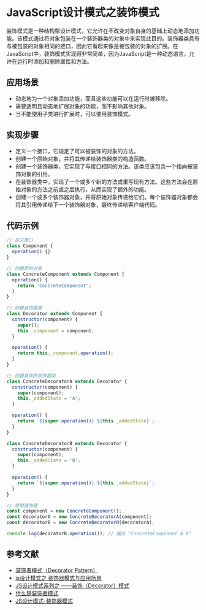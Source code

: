 # JavaScript设计模式之装饰模式

装饰模式是一种结构型设计模式，它允许在不改变对象自身的基础上动态地添加功能。该模式通过将对象包装在一个装饰器类的对象中来实现此目的。装饰器类具有与被包装的对象相同的接口，因此它看起来像是被包装的对象的扩展。在JavaScript中，装饰模式实现得非常简单，因为JavaScript是一种动态语言，允许在运行时添加和删除属性和方法。

## 应用场景

-   动态地为一个对象添加功能，而且这些功能可以在运行时被移除。
-   需要透明且动态地扩展对象的功能，而不影响其他对象。
-   当不能使用子类进行扩展时，可以使用装饰模式。

## 实现步骤

-   定义一个接口，它规定了可以被装饰的对象的方法。
-   创建一个原始对象，并将其传递给装饰器类的构造函数。
-   创建一个装饰器类，它实现了与接口相同的方法。该类应该包含一个指向被装饰对象的引用。
-   在装饰器类中，实现了一个或多个新的方法或重写现有方法。这些方法会在原始对象的方法之前或之后执行，从而实现了额外的功能。
-   创建一个或多个装饰器对象，并将原始对象传递给它们。每个装饰器对象都会将其引用传递给下一个装饰器对象，最终传递给客户端代码。

## 代码示例

```js
// 定义接口
class Component {
  operation() {}
}

// 创建原始对象
class ConcreteComponent extends Component {
  operation() {
    return 'ConcreteComponent';
  }
}

// 创建装饰器类
class Decorator extends Component {
  constructor(component) {
    super();
    this._component = component;
  }

  operation() {
    return this._component.operation();
  }
}

// 创建具体的装饰器类
class ConcreteDecoratorA extends Decorator {
  constructor(component) {
    super(component);
    this._addedState = 'A';
  }

  operation() {
    return `${super.operation()} ${this._addedState}`;
  }
}

class ConcreteDecoratorB extends Decorator {
  constructor(component) {
    super(component);
    this._addedState = 'B';
  }

  operation() {
    return `${super.operation()} ${this._addedState}`;
  }
}

// 使用装饰器
const component = new ConcreteComponent();
const decoratorA = new ConcreteDecoratorA(component);
const decoratorB = new ConcreteDecoratorB(decoratorA);

console.log(decoratorB.operation()); // 输出 "ConcreteComponent A B"


```

## 参考文献

-   [装饰者模式（Decorator Pattern）](https://juejin.cn/post/6999826902642851854)
-   [js设计模式之 装饰器模式与应用场景](https://zhuanlan.zhihu.com/p/87043331)
-   [JS设计模式系列之 ——装饰（Decorator）模式](https://zhuanlan.zhihu.com/p/293134665)
-   [什么是装饰者模式](https://zhuanlan.zhihu.com/p/96056898)
-   [JS设计模式-装饰器模式](https://www.jianshu.com/p/398f0e8f2699)